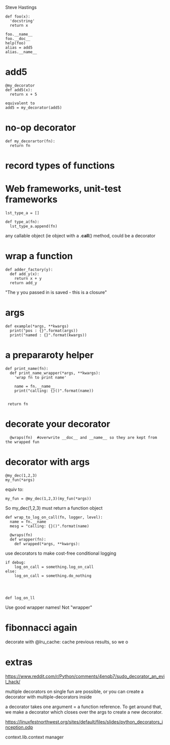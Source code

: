 Steve Hastings

    def foo(x):
      'docstring'
      return x

    foo.__name__
    foo.__doc__
    help(foo)
    alias = add5
    alias.__name__
# add5

    @my_decorator
    def add5(x):
      return x + 5

    equivalent to 
    add5 = my_decorator(add5)

no-op decorator
===============
    def my_decorartor(fn):
      return fn

record types of functions
=========================

# Web frameworks, unit-test frameworks
    lst_type_a = []

    def type_a(fn):
      lst_type_a.append(fn)

any callable object (ie object with a .__call__() method, could be a decorator

wrap a function
===============
    def adder_factory(y):
      def add_y(x):
        return x + y
      return add_y

"The y you passed in is saved - this is a closure"

args
===

    def example(*args, **kwargs)
      print("pos : {}".format(args))
      print("named : {}".format(kwargs))

a prepararoty helper
=========

    def print_name(fn):
      def print_name_wrapper(*args, **kwargs):
        'wrap fn to print name'

        name = fn.__name__
        print("calling: {}()".format(name))


     return fn  

decorate your decorator
=========
      @wraps(fn)  #overwrite __doc__ and __name__ so they are kept from the wrapped fun

decorator with args
===================

    @my_dec(1,2,3)
    my_fun(*args)

equiv to:

    my_fun = @my_dec(1,2,3)(my_fun(*args))

So my_dec(1,2,3) must return a function object

    def wrap_to_log_on_call(fn, logger, level):
      name = fn.__name
      mesg = "calling: {}()".format(name)

      @wraps(fn)
      def wrapper(fn):
        def wrapped(*args, **kwargs):


use decorators to make cost-free conditional logging

    if debug:
        log_on_call = something.log_on_call
    else:
        log_on_call = something.do_nothing




    def log_on_ll

Use good wrapper names! Not "wrapper"

fibonnacci again
=================
decorate with @lru_cache: cache previous results, so we o

extras
======

https://www.reddit.com/r/Python/comments/4enqb7/sudo_decorator_an_evil_hack/

multiple decorators on single fun are possible, or you can create a decorator
with multiple-decorators inside

a decorator takes one argument = a function reference. To get around that,
we make a decorator which closes over the args to create a new decorator.

https://linuxfestnorthwest.org/sites/default/files/slides/python_decorators_inception.odp

context.lib.context manager
